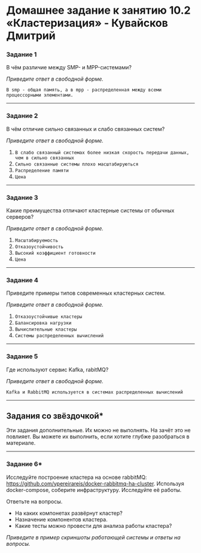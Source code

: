 # Домашнее задание к занятию 10.2 «Кластеризация» - Кувайсков Дмитрий


### Задание 1

В чём различие между SMP- и MPP-системами?

*Приведите ответ в свободной форме.*

`В smp - общая память, а в mpp - распределенная между всеми процессорными элементами.`

---

### Задание 2

В чём отличие сильно связанных и слабо связанных систем?

*Приведите ответ в свободной форме.*

1. `В слабо связанный системах более низкая скорость передачи данных, чем в сильно связанных`
2. `Сильно связанные системы плохо масштабируються`
3. `Распределение памяти`
4. `Цена`

---

### Задание 3

Какие преимущества отличают кластерные системы от обычных серверов?

*Приведите ответ в свободной форме.*

1. `Масштабируемость`
2. `Отказоустойчивость`
3. `Высокий коэффициент готовности`
4. `Цена`

---

### Задание 4

Приведите примеры типов современных кластерных систем.

*Приведите ответ в свободной форме.*

1. `Отказоустойчивые кластеры`
2. `Балансировка нагрузки`
3. `Вычислительные кластеры`
4. `Системы распределенных вычислений`

---

### Задание 5

Где используют сервис Kafka, rabitMQ?

*Приведите ответ в свободной форме.*

`Kafka и RabbitMQ используется в системах распределенных вычислений `

---

## Задания со звёздочкой*
Эти задания дополнительные. Их можно не выполнять. На зачёт это не повлияет. Вы можете их выполнить, если хотите глубже разобраться в материале.

---

### Задание 6*

Исследуйте построение кластера на основе rabbitMQ: https://github.com/ypereirareis/docker-rabbitmq-ha-cluster. 
Используя docker-compose, соберите инфраструктуру. Исследуйте её работы.

Ответьте на вопросы.

- На каких компонетах развёрнут кластер?
- Назначение компонентов кластера.
- Какие тесты можно провести для анализа работы кластера?

*Приведите в пример скриншоты работающей системы и ответы на вопросы.*


